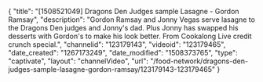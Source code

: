 {
    "title": "[1508521049] Dragons Den Judges sample Lasagne - Gordon Ramsay",
    "description": "Gordon Ramsay and Jonny Vegas serve lasagne to the Dragons Den judges and Jonny's dad. Plus Jonny has swapped his desserts with Gordon's to make his look better. From Cookalong Live credit crunch special.",
    "channelid": "123179143",
    "videoid": "123179465",
    "date_created": "1267173249",
    "date_modified": "1508373765",
    "type": "captivate",
    "layout": "channelVideo",
    "url": "\/food-network\/dragons-den-judges-sample-lasagne-gordon-ramsay\/123179143-123179465"
}